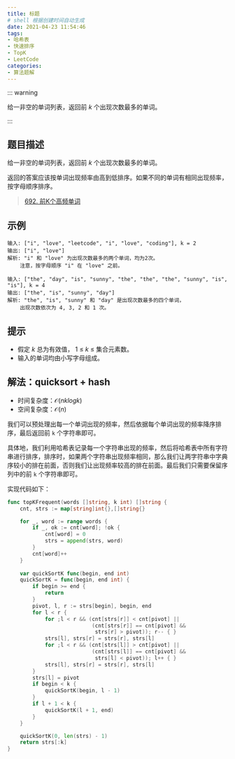 ```yaml
---
title: 标题
# shell 根据创建时间自动生成
date: 2021-04-23 11:54:46
tags:
- 哈希表
- 快速排序
- TopK
- LeetCode
categories:
- 算法题解
---
```


::: warning

给一非空的单词列表，返回前 *k* 个出现次数最多的单词。

:::

<!-- more -->

## 题目描述

给一非空的单词列表，返回前 *k* 个出现次数最多的单词。

返回的答案应该按单词出现频率由高到低排序。如果不同的单词有相同出现频率，按字母顺序排序。

> [692. 前K个高频单词](https://leetcode-cn.com/problems/top-k-frequent-words/)

## 示例

```
输入: ["i", "love", "leetcode", "i", "love", "coding"], k = 2
输出: ["i", "love"]
解析: "i" 和 "love" 为出现次数最多的两个单词，均为2次。
    注意，按字母顺序 "i" 在 "love" 之前。

输入: ["the", "day", "is", "sunny", "the", "the", "the", "sunny", "is", "is"], k = 4
输出: ["the", "is", "sunny", "day"]
解析: "the", "is", "sunny" 和 "day" 是出现次数最多的四个单词，
    出现次数依次为 4, 3, 2 和 1 次。
```



## 提示

- 假定 *k* 总为有效值， 1 ≤ *k* ≤ 集合元素数。
- 输入的单词均由小写字母组成。

## 解法：quicksort + hash

- 时间复杂度：$\mathcal{O}(nklogk)$
- 空间复杂度：$\mathcal{O}(n)$

我们可以预处理出每一个单词出现的频率，然后依据每个单词出现的频率降序排序，最后返回前 `k` 个字符串即可。

具体地，我们利用哈希表记录每一个字符串出现的频率，然后将哈希表中所有字符串进行排序，排序时，如果两个字符串出现频率相同，那么我们让两字符串中字典序较小的排在前面，否则我们让出现频率较高的排在前面。最后我们只需要保留序列中的前 `k` 个字符串即可。

实现代码如下：

```go
func topKFrequent(words []string, k int) []string {
    cnt, strs := map[string]int{},[]string{}

    for _, word := range words {
        if _, ok := cnt[word]; !ok {
            cnt[word] = 0
            strs = append(strs, word)
        }
        cnt[word]++
    }
    
    var quickSortK func(begin, end int)
    quickSortK = func(begin, end int) {
        if begin >= end {
            return
        }
        pivot, l, r := strs[begin], begin, end
        for l < r {
            for ;l < r && (cnt[strs[r]] < cnt[pivot] || 
                           (cnt[strs[r]] == cnt[pivot] && 
                            strs[r] > pivot)); r-- { }
            strs[l], strs[r] = strs[r], strs[l]
            for ;l < r && (cnt[strs[l]] > cnt[pivot] || 
                           (cnt[strs[l]] == cnt[pivot] && 
                            strs[l] < pivot)); l++ { }
            strs[l], strs[r] = strs[r], strs[l]
        }
        strs[l] = pivot
        if begin < k {
            quickSortK(begin, l - 1)
        }
        if l + 1 < k {
            quickSortK(l + 1, end)
        }
    }

    quickSortK(0, len(strs) - 1)
    return strs[:k]
}
```


